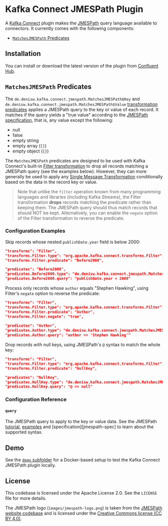 # Kafka Connect JMESPath Plugin

A [Kafka Connect][connect] plugin makes the [JMESPath][jmespath] query 
language available to connectors. It currently comes with the following 
components:

* [`MatchesJMESPath` Predicates](#matchesjmespath-predicates) 

## Installation

You can install or download the latest version of the plugin from 
[Confluent Hub][confluent-hub].

## `MatchesJMESPath` Predicates

The `de.denisw.kafka.connect.jmespath.MatchesJMESPath$Key`
and `de.denisw.kafka.connect.jmespath.MatchesJMESPath$Value` 
[transformation predicates][connect-predicate] applies a JMESPath query to
the key or value of each record. It matches if the query yields a "true 
value" according to the [JMESPath specification][jmespath-true-value],
that is, any value except the following:

* null
* false
* empty string
* empty array (`[]`)
* empty object (`{}`)

The `MatchesJMESPath` predicates are designed to be used with Kafka 
Connect's built-in [Filter transformation][connect-filter] to drop all 
records matching a JMESPath query (see the examples below). However, they 
can more generally be used to apply any [Single Message Transformation][connect-smt] 
conditionally based on the data in the record key or value. 

> Note that unlike the `filter` operation known from many programming
> languages and libraries (including Kafka Streams), the Filter 
> transformation **drops** records matching the predicate rather than 
> keeping them. The JMESPath query should thus match records that should
> NOT be kept. Alternatively, you can enable the `negate` option of
> the Filter transformation to reverse the predicate.

### Configuration Examples

Skip records whose nested `publishDate.year` field is below 2000:

```json
"transforms": "Filter",
"transforms.Filter.type": "org.apache.kafka.connect.transforms.Filter",
"transforms.Filter.predicate": "Before2000",

"predicates": "Before2000",
"predicates.Before2000.type": "de.denisw.kafka.connect.jmespath.MatchesJMESPath$Value",
"predicates.Before2000.query": "publishDate.year < 2000"
```

Process only records whose `author` equals "Stephen Hawking",
using Filter's `negate` option to reverse the predicate:

```json
"transforms": "Filter",
"transforms.Filter.type": "org.apache.kafka.connect.transforms.Filter",
"transforms.Filter.predicate": "Author",
"transforms.Filter.negate": "true",
        
"predicates": "Author",
"predicates.Author.type": "de.denisw.kafka.connect.jmespath.MatchesJMESPath$Value",
"predicates.Author.query": "author == 'Stephen Hawking'"
```

Drop records with null keys, using JMESPath's `@` syntax to match
the whole key:

```json
"transforms": "Filter",
"transforms.Filter.type": "org.apache.kafka.connect.transforms.Filter",
"transforms.Filter.predicate": "NullKey",

"predicates": "NullKey",
"predicates.NullKey.type": "de.denisw.kafka.connect.jmespath.MatchesJMESPath$Key",
"predicates.NullKey.query": "@ == null"
```

### Configuration Reference

#### `query`

The JMESPath query to apply to the key or value data. See the
JMESPath [tutorial][jmespath-tutorial], [examples][jmespath-examples]
and [specification][jmespath-spec] to learn about the supported
syntax.

## Demo

See the [`demo` subfolder](./demo) for a Docker-based setup to test the
Kafka Connect JMESPath plugin locally.

## License

This codebase is licensed under the Apache License 2.0. See the
`LICENSE` file for more details.

The JMESPath logo (`images/jmespath-logo.png`) is taken from the
[JMESPath website codebase][jmespath-site-github] and is licensed 
under the [Creative Commons license (CC BY 4.0)][cc-by-4.0].

[cc-by-4.0]: https://github.com/jmespath/jmespath.site/blob/master/LICENSE-docs.txt
[confluent-hub]: https://www.confluent.io/hub/denisw/kafka-connect-jmespath
[jmespath]: https://jmespath.org/
[jmespath-examples]: https://jmespath.org/examples.html
[jmespath-site-github]: https://github.com/jmespath/jmespath.site
[jmespath-true-value]: https://jmespath.org/specification.html#or-expressions
[jmespath-tutorial]: https://jmespath.org/tutorial.html
[connect]: https://docs.confluent.io/platform/current/connect/
[connect-filter]: https://docs.confluent.io/platform/current/connect/transforms/filter-ak.html
[connect-predicate]: https://docs.confluent.io/platform/current/connect/transforms/filter-ak.html#predicates
[connect-smt]: https://docs.confluent.io/platform/current/connect/transforms/overview.html